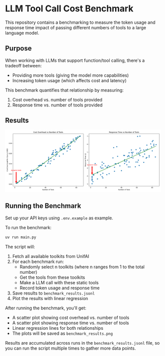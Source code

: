 # LLM Tool Call Cost Benchmark

This repository contains a benchmarking to measure the token usage and response time impact of passing different numbers of tools to a large language model.

## Purpose

When working with LLMs that support function/tool calling, there's a tradeoff between:
- Providing more tools (giving the model more capabilities)
- Increasing token usage (which affects cost and latency)

This benchmark quantifies that relationship by measuring:
1. Cost overhead vs. number of tools provided
2. Response time vs. number of tools provided

## Results

![Benchmark results](benchmark_results.png)

## Running the Benchmark

Set up your API keys using `.env.example` as example.

To run the benchmark:

```bash
uv run main.py
```

The script will:
1. Fetch all available toolkits from UnifAI
2. For each benchmark run:
   - Randomly select n toolkits (where n ranges from 1 to the total number)
   - Get the tools from these toolkits
   - Make a LLM call with these static tools
   - Record token usage and response time
3. Save results to `benchmark_results.jsonl`
4. Plot the results with linear regression

After running the benchmark, you'll get:
- A scatter plot showing cost overhead vs. number of tools
- A scatter plot showing response time vs. number of tools
- Linear regression lines for both relationships
- The plots will be saved as `benchmark_results.png`

Results are accumulated across runs in the `benchmark_results.jsonl` file, so you can run the script multiple times to gather more data points.

